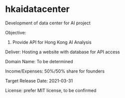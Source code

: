 # hkaidatacenter

Development of data center for AI project

Objective:
1) Provide API for Hong Kong AI Analysis

Deliver:
Hosting a website with database for API access

Domain Name: 
To be determined

Income/Expenses:
50%/50% share for founders

Target Release Date:
2021-03-31

License:
prefer MIT license, to be confirmed


